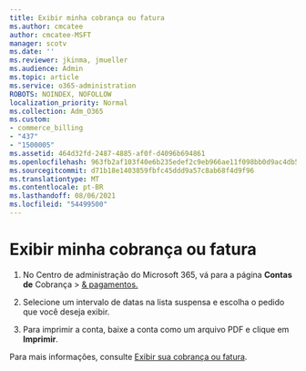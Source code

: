 ```yaml
---
title: Exibir minha cobrança ou fatura
ms.author: cmcatee
author: cmcatee-MSFT
manager: scotv
ms.date: ''
ms.reviewer: jkinma, jmueller
ms.audience: Admin
ms.topic: article
ms.service: o365-administration
ROBOTS: NOINDEX, NOFOLLOW
localization_priority: Normal
ms.collection: Adm_O365
ms.custom:
- commerce_billing
- "437"
- "1500005"
ms.assetid: 464d32fd-2487-4885-af0f-d4096b694861
ms.openlocfilehash: 963fb2af103f40e6b235edef2c9eb966ae11f098bb0d9ac4db544bb2f289813c
ms.sourcegitcommit: d71b18e1403859fbfc45ddd9a57c8ab68f4d9f96
ms.translationtype: MT
ms.contentlocale: pt-BR
ms.lasthandoff: 08/06/2021
ms.locfileid: "54499500"
---
```

# <a name="view-my-bill-or-invoice"></a>Exibir minha cobrança ou fatura

1. No Centro de administração do Microsoft 365, vá para a página **Contas de** Cobrança \> [& pagamentos.](https://go.microsoft.com/fwlink/p/?linkid=848039)

2. Selecione um intervalo de datas na lista suspensa e escolha o pedido que você deseja exibir.

3. Para imprimir a conta, baixe a conta como um arquivo PDF e clique em **Imprimir**.

Para mais informações, consulte [Exibir sua cobrança ou fatura](/microsoft-365/commerce/billing-and-payments/view-your-bill-or-invoice).
